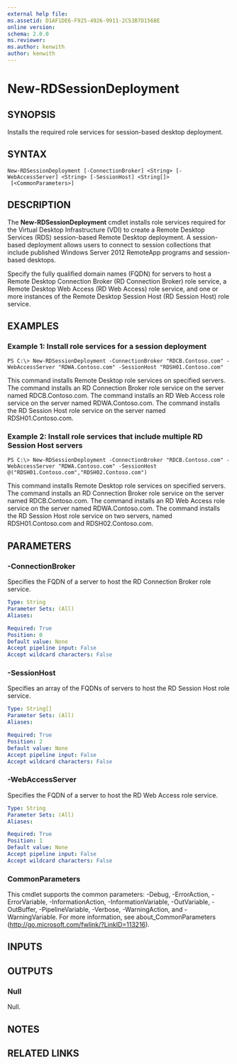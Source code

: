 ```yaml
---
external help file: 
ms.assetid: D1AF1DE6-F925-4926-9911-2C53B7D1568E
online version: 
schema: 2.0.0
ms.reviewer:
ms.author: kenwith
author: kenwith
---
```


# New-RDSessionDeployment

## SYNOPSIS
Installs the required role services for session-based desktop deployment.

## SYNTAX

```
New-RDSessionDeployment [-ConnectionBroker] <String> [-WebAccessServer] <String> [-SessionHost] <String[]>
 [<CommonParameters>]
```

## DESCRIPTION
The **New-RDSessionDeployment** cmdlet installs role services required for the Virtual Desktop Infrastructure (VDI) to create a Remote Desktop Services (RDS) session-based Remote Desktop deployment.
A session-based deployment allows users to connect to session collections that include published Windows Server 2012 RemoteApp programs and session-based desktops.

Specify the fully qualified domain names (FQDN) for servers to host a Remote Desktop Connection Broker (RD Connection Broker) role service, a Remote Desktop Web Access (RD Web Access) role service, and one or more instances of the Remote Desktop Session Host (RD Session Host) role service.

## EXAMPLES

### Example 1: Install role services for a session deployment
```
PS C:\> New-RDSessionDeployment -ConnectionBroker "RDCB.Contoso.com" -WebAccessServer "RDWA.Contoso.com" -SessionHost "RDSH01.Contoso.com"
```

This command installs Remote Desktop role services on specified servers.
The command installs an RD Connection Broker role service on the server named RDCB.Contoso.com.
The command installs an RD Web Access role service on the server named RDWA.Contoso.com.
The command installs the RD Session Host role service on the server named RDSH01.Contoso.com.

### Example 2: Install role services that include multiple RD Session Host servers
```
PS C:\> New-RDSessionDeployment -ConnectionBroker "RDCB.Contoso.com" -WebAccessServer "RDWA.Contoso.com" -SessionHost @("RDSH01.Contoso.com","RDSH02.Contoso.com")
```

This command installs Remote Desktop role services on specified servers.
The command installs an RD Connection Broker role service on the server named RDCB.Contoso.com.
The command installs an RD Web Access role service on the server named RDWA.Contoso.com.
The command installs the RD Session Host role service on two servers, named RDSH01.Contoso.com and RDSH02.Contoso.com.

## PARAMETERS

### -ConnectionBroker
Specifies the FQDN of a server to host the RD Connection Broker role service.

```yaml
Type: String
Parameter Sets: (All)
Aliases: 

Required: True
Position: 0
Default value: None
Accept pipeline input: False
Accept wildcard characters: False
```

### -SessionHost
Specifies an array of the FQDNs of servers to host the RD Session Host role service.

```yaml
Type: String[]
Parameter Sets: (All)
Aliases: 

Required: True
Position: 2
Default value: None
Accept pipeline input: False
Accept wildcard characters: False
```

### -WebAccessServer
Specifies the FQDN of a server to host the RD Web Access role service.

```yaml
Type: String
Parameter Sets: (All)
Aliases: 

Required: True
Position: 1
Default value: None
Accept pipeline input: False
Accept wildcard characters: False
```

### CommonParameters
This cmdlet supports the common parameters: -Debug, -ErrorAction, -ErrorVariable, -InformationAction, -InformationVariable, -OutVariable, -OutBuffer, -PipelineVariable, -Verbose, -WarningAction, and -WarningVariable. For more information, see about_CommonParameters (http://go.microsoft.com/fwlink/?LinkID=113216).

## INPUTS

## OUTPUTS

### Null
Null.

## NOTES

## RELATED LINKS

